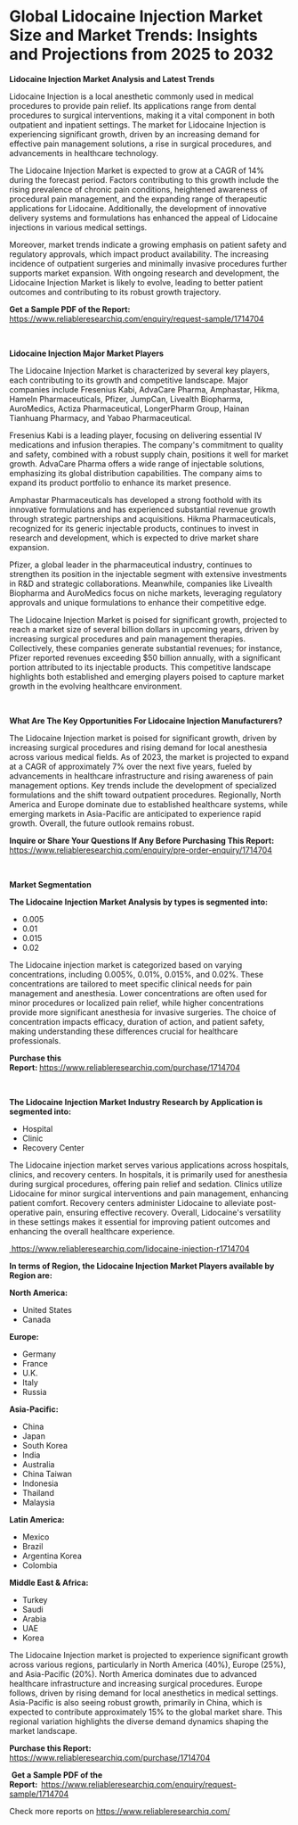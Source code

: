 <p><h1>Global Lidocaine Injection Market Size and Market Trends: Insights and Projections from 2025 to 2032</h1></p><p><strong>Lidocaine Injection Market Analysis and Latest Trends</strong></p>
<p><p>Lidocaine Injection is a local anesthetic commonly used in medical procedures to provide pain relief. Its applications range from dental procedures to surgical interventions, making it a vital component in both outpatient and inpatient settings. The market for Lidocaine Injection is experiencing significant growth, driven by an increasing demand for effective pain management solutions, a rise in surgical procedures, and advancements in healthcare technology.</p><p>The Lidocaine Injection Market is expected to grow at a CAGR of 14% during the forecast period. Factors contributing to this growth include the rising prevalence of chronic pain conditions, heightened awareness of procedural pain management, and the expanding range of therapeutic applications for Lidocaine. Additionally, the development of innovative delivery systems and formulations has enhanced the appeal of Lidocaine injections in various medical settings.</p><p>Moreover, market trends indicate a growing emphasis on patient safety and regulatory approvals, which impact product availability. The increasing incidence of outpatient surgeries and minimally invasive procedures further supports market expansion. With ongoing research and development, the Lidocaine Injection Market is likely to evolve, leading to better patient outcomes and contributing to its robust growth trajectory.</p></p>
<p><strong>Get a Sample PDF of the Report:&nbsp;</strong> <a href="https://www.reliableresearchiq.com/enquiry/request-sample/1714704?utm_campaign=1837&utm_medium=2&utm_source=Github&utm_content=ia&utm_term=11012025&utm_id=lidocaine-injection">https://www.reliableresearchiq.com/enquiry/request-sample/1714704</a></p>
<p>&nbsp;</p>
<p><strong>Lidocaine Injection Major Market Players</strong></p>
<p><p>The Lidocaine Injection Market is characterized by several key players, each contributing to its growth and competitive landscape. Major companies include Fresenius Kabi, AdvaCare Pharma, Amphastar, Hikma, Hameln Pharmaceuticals, Pfizer, JumpCan, Livealth Biopharma, AuroMedics, Actiza Pharmaceutical, LongerPharm Group, Hainan Tianhuang Pharmacy, and Yabao Pharmaceutical.</p><p>Fresenius Kabi is a leading player, focusing on delivering essential IV medications and infusion therapies. The company's commitment to quality and safety, combined with a robust supply chain, positions it well for market growth. AdvaCare Pharma offers a wide range of injectable solutions, emphasizing its global distribution capabilities. The company aims to expand its product portfolio to enhance its market presence.</p><p>Amphastar Pharmaceuticals has developed a strong foothold with its innovative formulations and has experienced substantial revenue growth through strategic partnerships and acquisitions. Hikma Pharmaceuticals, recognized for its generic injectable products, continues to invest in research and development, which is expected to drive market share expansion.</p><p>Pfizer, a global leader in the pharmaceutical industry, continues to strengthen its position in the injectable segment with extensive investments in R&D and strategic collaborations. Meanwhile, companies like Livealth Biopharma and AuroMedics focus on niche markets, leveraging regulatory approvals and unique formulations to enhance their competitive edge.</p><p>The Lidocaine Injection Market is poised for significant growth, projected to reach a market size of several billion dollars in upcoming years, driven by increasing surgical procedures and pain management therapies. Collectively, these companies generate substantial revenues; for instance, Pfizer reported revenues exceeding $50 billion annually, with a significant portion attributed to its injectable products. This competitive landscape highlights both established and emerging players poised to capture market growth in the evolving healthcare environment.</p></p>
<p>&nbsp;</p>
<p><strong>What Are The Key Opportunities For Lidocaine Injection Manufacturers?</strong></p>
<p><p>The Lidocaine Injection market is poised for significant growth, driven by increasing surgical procedures and rising demand for local anesthesia across various medical fields. As of 2023, the market is projected to expand at a CAGR of approximately 7% over the next five years, fueled by advancements in healthcare infrastructure and rising awareness of pain management options. Key trends include the development of specialized formulations and the shift toward outpatient procedures. Regionally, North America and Europe dominate due to established healthcare systems, while emerging markets in Asia-Pacific are anticipated to experience rapid growth. Overall, the future outlook remains robust.</p></p>
<p><strong>Inquire or Share Your Questions If Any Before Purchasing This Report:</strong> <a href="https://www.reliableresearchiq.com/enquiry/pre-order-enquiry/1714704?utm_campaign=1837&utm_medium=2&utm_source=Github&utm_content=ia&utm_term=11012025&utm_id=lidocaine-injection">https://www.reliableresearchiq.com/enquiry/pre-order-enquiry/1714704</a></p>
<p>&nbsp;</p>
<p><strong>Market Segmentation</strong></p>
<p><strong>The Lidocaine Injection Market Analysis by types is segmented into:</strong></p>
<p><ul><li>0.005</li><li>0.01</li><li>0.015</li><li>0.02</li></ul></p>
<p><p>The Lidocaine injection market is categorized based on varying concentrations, including 0.005%, 0.01%, 0.015%, and 0.02%. These concentrations are tailored to meet specific clinical needs for pain management and anesthesia. Lower concentrations are often used for minor procedures or localized pain relief, while higher concentrations provide more significant anesthesia for invasive surgeries. The choice of concentration impacts efficacy, duration of action, and patient safety, making understanding these differences crucial for healthcare professionals.</p></p>
<p><strong>Purchase this Report:&nbsp;</strong><a href="https://www.reliableresearchiq.com/purchase/1714704?utm_campaign=1837&utm_medium=2&utm_source=Github&utm_content=ia&utm_term=11012025&utm_id=lidocaine-injection">https://www.reliableresearchiq.com/purchase/1714704</a></p>
<p>&nbsp;</p>
<p><strong>The Lidocaine Injection Market Industry Research by Application is segmented into:</strong></p>
<p><ul><li>Hospital</li><li>Clinic</li><li>Recovery Center</li></ul></p>
<p><p>The Lidocaine injection market serves various applications across hospitals, clinics, and recovery centers. In hospitals, it is primarily used for anesthesia during surgical procedures, offering pain relief and sedation. Clinics utilize Lidocaine for minor surgical interventions and pain management, enhancing patient comfort. Recovery centers administer Lidocaine to alleviate post-operative pain, ensuring effective recovery. Overall, Lidocaine's versatility in these settings makes it essential for improving patient outcomes and enhancing the overall healthcare experience.</p></p>
<p><a href="https://www.reliableresearchiq.com/lidocaine-injection-r1714704?utm_campaign=1837&utm_medium=2&utm_source=Github&utm_content=ia&utm_term=11012025&utm_id=lidocaine-injection">&nbsp;https://www.reliableresearchiq.com/lidocaine-injection-r1714704</a></p>
<p><strong>In terms of Region, the Lidocaine Injection Market Players available by Region are:</strong></p>
<p>
    <p> <strong> North America: </strong>
        <ul>
            <li>United States</li>
            <li>Canada</li>
        </ul>
        </p> 
    <p> <strong> Europe: </strong>
        <ul>
            <li>Germany</li>
            <li>France</li>
            <li>U.K.</li>
            <li>Italy</li>
            <li>Russia</li>
        </ul>
        </p> 
    <p> <strong> Asia-Pacific: </strong>
        <ul>
            <li>China</li>
            <li>Japan</li>
            <li>South Korea</li>
            <li>India</li>
            <li>Australia</li>
            <li>China Taiwan</li>
            <li>Indonesia</li>
            <li>Thailand</li>
            <li>Malaysia</li>
        </ul>
        </p> 
    <p> <strong> Latin America: </strong>
        <ul>
            <li>Mexico</li>
            <li>Brazil</li>
            <li>Argentina Korea</li>
            <li>Colombia</li>
        </ul>
        </p> 
    <p> <strong> Middle East & Africa: </strong>
        <ul>
            <li>Turkey</li>
            <li>Saudi</li>
            <li>Arabia</li>
            <li>UAE</li>
            <li>Korea</li>
        </ul>
    </p>
    </p>
<p><p>The Lidocaine Injection market is projected to experience significant growth across various regions, particularly in North America (40%), Europe (25%), and Asia-Pacific (20%). North America dominates due to advanced healthcare infrastructure and increasing surgical procedures. Europe follows, driven by rising demand for local anesthetics in medical settings. Asia-Pacific is also seeing robust growth, primarily in China, which is expected to contribute approximately 15% to the global market share. This regional variation highlights the diverse demand dynamics shaping the market landscape.</p></p>
<p><strong>Purchase this Report: </strong><a href="https://www.reliableresearchiq.com/purchase/1714704?utm_campaign=1837&utm_medium=2&utm_source=Github&utm_content=ia&utm_term=11012025&utm_id=lidocaine-injection">https://www.reliableresearchiq.com/purchase/1714704</a></p>
<p>&nbsp;<strong>Get a Sample PDF of the Report:&nbsp;&nbsp;</strong><a href="https://www.reliableresearchiq.com/enquiry/request-sample/1714704?utm_campaign=1837&utm_medium=2&utm_source=Github&utm_content=ia&utm_term=11012025&utm_id=lidocaine-injection">https://www.reliableresearchiq.com/enquiry/request-sample/1714704</a></p>
<p><strong></strong></p>
<p>Check more reports on <a href="https://www.reliableresearchiq.com/?utm_campaign=1837&utm_medium=2&utm_source=Github&utm_content=ia&utm_term=11012025&utm_id=lidocaine-injection">https://www.reliableresearchiq.com/</a></p>